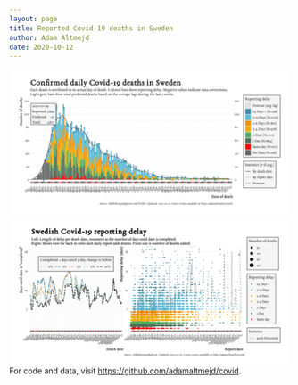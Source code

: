 ```yaml
---
layout: page
title: Reported Covid-19 deaths in Sweden
author: Adam Altmejd
date: 2020-10-12
---
```


![Graph of Swedish Covid-19 deaths with reporting delay.](deaths_lag_sweden_2020-10-12.png "Swedish Covid-19 deaths.")
![Graph of Swedish Covid-19 reporting delay in daily deaths.](lag_trend_sweden_2020-10-12.png "Trend in Swedish Covid-19 mortality reporting delay.")
For code and data, visit <https://github.com/adamaltmejd/covid>.
